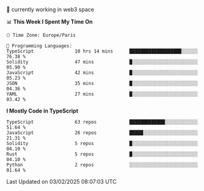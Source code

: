 🔭 currently working in web3 space

<!--START_SECTION:waka-->
📊 **This Week I Spent My Time On** 

```text
🕑︎ Time Zone: Europe/Paris

💬 Programming Languages: 
TypeScript               10 hrs 14 mins      ███████████████████░░░░░░   76.38 % 
Solidity                 47 mins             █░░░░░░░░░░░░░░░░░░░░░░░░   05.90 % 
JavaScript               42 mins             █░░░░░░░░░░░░░░░░░░░░░░░░   05.23 % 
JSON                     35 mins             █░░░░░░░░░░░░░░░░░░░░░░░░   04.36 % 
YAML                     27 mins             █░░░░░░░░░░░░░░░░░░░░░░░░   03.42 % 
```

**I Mostly Code in TypeScript** 

```text
TypeScript               63 repos            █████████████░░░░░░░░░░░░   51.64 % 
JavaScript               26 repos            █████░░░░░░░░░░░░░░░░░░░░   21.31 % 
Solidity                 5 repos             █░░░░░░░░░░░░░░░░░░░░░░░░   04.10 % 
Rust                     5 repos             █░░░░░░░░░░░░░░░░░░░░░░░░   04.10 % 
Python                   2 repos             ░░░░░░░░░░░░░░░░░░░░░░░░░   01.64 % 
```




 Last Updated on 03/02/2025 08:07:03 UTC
<!--END_SECTION:waka-->
